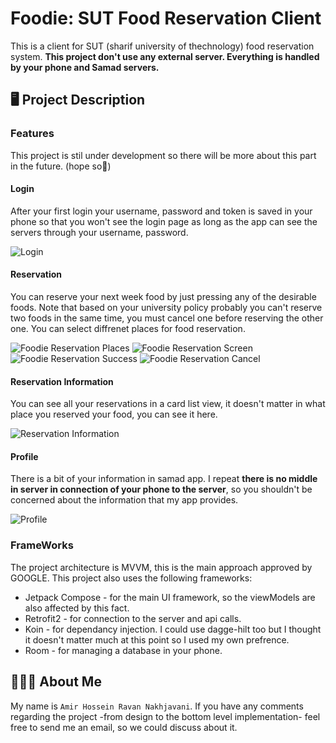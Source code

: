 # Foodie: SUT Food Reservation Client

This is a client for SUT (sharif university of thechnology) food reservation system. **This project don't use any external server. Everything is handled by your phone and Samad servers.**

## 🖥️ Project Description

### Features

This project is stil under development so there will be more about this part in the future. (hope so🤞)

#### Login

After your first login your username, password and token is saved in your phone so that you won't see the login page as long as the app can see the servers through your username, password.

![Login](./images/login.jpg)

#### Reservation

You can reserve your next week food by just pressing any of the desirable foods. Note that based on your university policy probably you can't reserve two foods in the same time, you must cancel one before reserving the other one. You can select diffrenet places for food reservation.

![Foodie Reservation Places](./images//reservation%20selfs.jpg)
![Foodie Reservation Screen](./images/reservation%20[disable].jpg)
![Foodie Reservation Success](./images/reservation%20[success].jpg)
![Foodie Reservation Cancel](./images/reservation%20[fail].jpg)

#### Reservation Information

You can see all your reservations in a card list view, it doesn't matter in what place you reserved your food, you can see it here.

![Reservation Information](./images/reservation%20info.jpg)

#### Profile

There is a bit of your information in samad app. I repeat **there is no middle in server in connection of your phone to the server**, so you shouldn't be concerned about the information that my app provides.

![Profile](./images/profile.jpg)

### FrameWorks

The project architecture is MVVM, this is the main approach approved by GOOGLE. This project also uses the following frameworks:

- Jetpack Compose - for the main UI framework, so the viewModels are also affected by this fact.
- Retrofit2 - for connection to the server and api calls.
- Koin - for dependancy injection. I could use dagge-hilt too but I thought it doesn't matter much at this point so I used my own prefrence.
- Room - for managing a database in your phone.

## 👨🏻‍💻 About Me

My name is `Amir Hossein Ravan Nakhjavani`. If you have any comments regarding the project -from design to the bottom level implementation- feel free to send me an email, so we could discuss about it.
